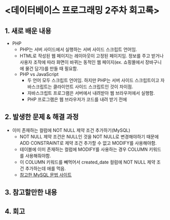<데이터베이스 프로그래밍 2주차 회고록>
=============================

## 1. 새로 배운 내용
* PHP
  * PHP는 서버 사이드에서 실행하는 서버 사이드 스크립트 언어임.
  * HTML로 작성된 웹 페이지는 레이아웃이 고정된 페이지임. 정보를 주고 받거나 사용자 조작에 따라 화면이 바뀌는 동적인 웹 페이지(ex. 쇼핑몰에서 장바구니에 물건 담기)를 만들 때 필요함.
  * PHP vs JavaScript
    * 두 언어 모두 스크립트 언어임. 하지만 PHP는 서버 사이드 스크립트이고 자바스크립트는 클라이언트 사이드 스크립트인 것이 차이점.
    * 자바스크립트 프로그램은 서버에서 내려받아 웹 브라우저에서 실행함.
    * PHP 프로그램은 웹 브라우저가 코드를 내려 받기 전에  

## 2. 발생한 문제 & 해결 과정
* 이미 존재하는 컬럼에 NOT NULL 제약 조건 추가하기(MySQL)
  * NOT NULL 제약 조건은 NULL인 것을 NOT NULL로 변경해야하기 때문에 ADD CONSTRAINT로 제약 조건 추가할 수 없고 MODIFY를 사용해야함.
  * 테이블에 이미 존재하는 컬럼에 MODIFY를 사용하는 경우 COLUMN 키워드를 사용해줘야함.
  * 이 COLUMN 키워드를 빼먹어서 created_date 컬럼에 NOT NULL 제약 조건 추가하는데 애를 먹음.
  * [참고한 MySQL 문법 사이트](http://tcpschool.com/mysql/mysql_constraint_primaryKey)

## 3. 참고할만한 내용

## 4. 회고
